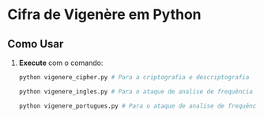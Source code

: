 # Cifra de Vigenère em Python

## Como Usar

1.  **Execute** com o comando:
    ```bash
    python vigenere_cipher.py # Para a criptografia e descriptografia
    ```
    ```bash
    python vigenere_ingles.py # Para o ataque de analise de frequência em inglês
    ```
    ```bash
    python vigenere_portugues.py # Para o ataque de analise de frequência em português
    ```